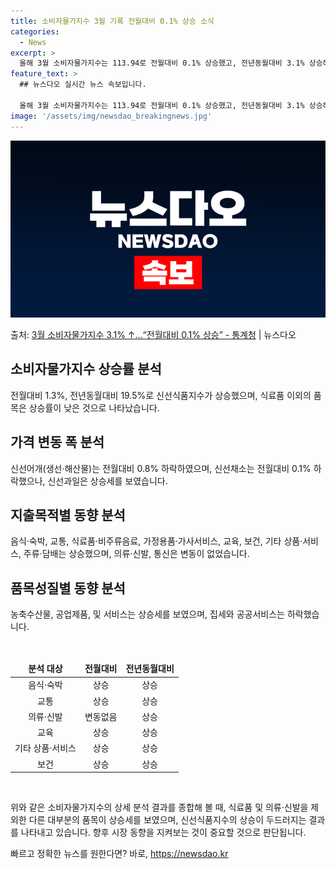 ```yaml
---
title: 소비자물가지수 3월 기록 전월대비 0.1% 상승 소식
categories:
  - News
excerpt: >
  올해 3월 소비자물가지수는 113.94로 전월대비 0.1% 상승했고, 전년동월대비 3.1% 상승해 전월 3.…
feature_text: >
  ## 뉴스다오 실시간 뉴스 속보입니다.

  올해 3월 소비자물가지수는 113.94로 전월대비 0.1% 상승했고, 전년동월대비 3.1% 상승해 전월 3.…
image: '/assets/img/newsdao_breakingnews.jpg'
---
```


![뉴스다오 속보](/assets/img/newsdao_breakingnews.jpg)

<p>출처: <a href="https://newsdao.kr/3485" rel="dofollow">3월 소비자물가지수 3.1% ↑…“전월대비 0.1% 상승”  - 통계청</a> | 뉴스다오</p>

<h2 data-ke-size="size26">소비자물가지수 상승률 분석</h2>
전월대비 1.3%, 전년동월대비 19.5%로 신선식품지수가 상승했으며, 식료품 이외의 품목은 상승률이 낮은 것으로 나타났습니다.

<h2 data-ke-size="size26">가격 변동 폭 분석</h2>
신선어개(생선·해산물)는 전월대비 0.8% 하락하였으며, 신선채소는 전월대비 0.1% 하락했으나, 신선과일은 상승세를 보였습니다.

<h2 data-ke-size="size26">지출목적별 동향 분석</h2>
음식·숙박, 교통, 식료품·비주류음료, 가정용품·가사서비스, 교육, 보건, 기타 상품·서비스, 주류·담배는 상승했으며, 의류·신발, 통신은 변동이 없었습니다.

<h2 data-ke-size="size26">품목성질별 동향 분석</h2>
농축수산물, 공업제품, 및 서비스는 상승세를 보였으며, 집세와 공공서비스는 하락했습니다.

<p data-ke-size="size16">&nbsp;</p>

<table>
	<thead>
		<tr>
			<td style="text-align: center; height: 17px;"><b>분석 대상</b></td>
			<td style="text-align: center; height: 17px;"><b>전월대비</b></td>
			<td style="text-align: center; height: 17px;"><b>전년동월대비</b></td>
		</tr>
	</thead>
	<tbody>
		<tr>
			<td style="text-align: center; height: 17px;">음식·숙박</td>
			<td style="text-align: center; height: 17px;">상승</td>
			<td style="text-align: center; height: 17px;">상승</td>
		</tr>
		<tr>
			<td style="text-align: center; height: 17px;">교통</td>
			<td style="text-align: center; height: 17px;">상승</td>
			<td style="text-align: center; height: 17px;">상승</td>
		</tr>
		<tr>
			<td style="text-align: center; height: 17px;">의류·신발</td>
			<td style="text-align: center; height: 17px;">변동없음</td>
			<td style="text-align: center; height: 17px;">상승</td>
		</tr>
		<tr>
			<td style="text-align: center; height: 17px;">교육</td>
			<td style="text-align: center; height: 17px;">상승</td>
			<td style="text-align: center; height: 17px;">상승</td>
		</tr>
		<tr>
			<td style="text-align: center; height: 17px;">기타 상품·서비스</td>
			<td style="text-align: center; height: 17px;">상승</td>
			<td style="text-align: center; height: 17px;">상승</td>
		</tr>
		<tr>
			<td style="text-align: center; height: 17px;">보건</td>
			<td style="text-align: center; height: 17px;">상승</td>
			<td style="text-align: center; height: 17px;">상승</td>
		</tr>
	</tbody>
</table>

<p data-ke-size="size16">&nbsp;</p>

위와 같은 소비자물가지수의 상세 분석 결과를 종합해 볼 때, 식료품 및 의류·신발을 제외한 다른 대부분의 품목이 상승세를 보였으며, 신선식품지수의 상승이 두드러지는 결과를 나타내고 있습니다. 향후 시장 동향을 지켜보는 것이 중요할 것으로 판단됩니다. 

빠르고 정확한 뉴스를 원한다면? 바로, <a href="https://newsdao.kr" rel="dofollow">https://newsdao.kr</a>


